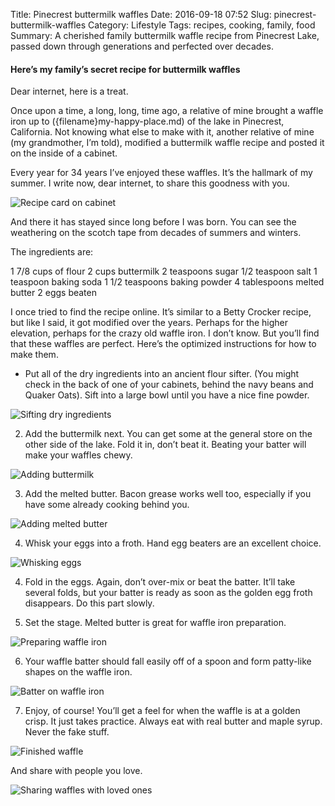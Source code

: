 Title: Pinecrest buttermilk waffles
Date: 2016-09-18 07:52
Slug: pinecrest-buttermilk-waffles
Category: Lifestyle
Tags: recipes, cooking, family, food
Summary: A cherished family buttermilk waffle recipe from Pinecrest Lake, passed down through generations and perfected over decades.

#### Here’s my family’s secret recipe for buttermilk waffles

Dear internet, here is a treat.

Once upon a time, a long, long, time ago, a relative of mine brought a waffle iron up to ({filename}my-happy-place.md) of the lake in Pinecrest, California. Not knowing what else to make with it, another relative of mine (my grandmother, I’m told), modified a buttermilk waffle recipe and posted it on the inside of a cabinet.

Every year for 34 years I’ve enjoyed these waffles. It’s the hallmark of my summer. I write now, dear internet, to share this goodness with you.

![Recipe card on cabinet]({static}/images/2016/09/d3f90-17j231ywynawp08s-iwo4uq.jpeg)

And there it has stayed since long before I was born. You can see the weathering on the scotch tape from decades of summers and winters.

The ingredients are:

1 7/8 cups of flour
2 cups buttermilk
2 teaspoons sugar
1/2 teaspoon salt
1 teaspoon baking soda
1 1/2 teaspoons baking powder
4 tablespoons melted butter
2 eggs beaten

I once tried to find the recipe online. It’s similar to a Betty Crocker recipe, but like I said, it got modified over the years. Perhaps for the higher elevation, perhaps for the crazy old waffle iron. I don’t know. But you’ll find that these waffles are perfect. Here’s the optimized instructions for how to make them.

- Put all of the dry ingredients into an ancient flour sifter. (You might check in the back of one of your cabinets, behind the navy beans and Quaker Oats). Sift into a large bowl until you have a nice fine powder.

![Sifting dry ingredients]({static}/images/2016/09/5c09f-1uijd2bcmab-zktpqa1-aba.jpeg)

2. Add the buttermilk next. You can get some at the general store on the other side of the lake. Fold it in, don’t beat it. Beating your batter will make your waffles chewy.

![Adding buttermilk]({static}/images/2016/09/e02ab-1e_jxwwznao1r97pkkdnnpq.jpeg)

3. Add the melted butter. Bacon grease works well too, especially if you have some already cooking behind you.

![Adding melted butter]({static}/images/2016/09/826ad-1ck4vdwpihy_tr8twxec2zw.jpeg)

4. Whisk your eggs into a froth. Hand egg beaters are an excellent choice.

![Whisking eggs]({static}/images/2016/09/19a85-1urvsik6qza4tpbx-mzrt6g.jpeg)

4. Fold in the eggs. Again, don’t over-mix or beat the batter. It’ll take several folds, but your batter is ready as soon as the golden egg froth disappears. Do this part slowly.

5. Set the stage. Melted butter is great for waffle iron preparation.

![Preparing waffle iron]({static}/images/2016/09/38a05-1mbcwzsgfqg_2u5rucsejyq.jpeg)

6. Your waffle batter should fall easily off of a spoon and form patty-like shapes on the waffle iron.

![Batter on waffle iron]({static}/images/2016/09/3621b-1xq8cvb6r7k8jahfqhee6na.jpeg)

7. Enjoy, of course! You’ll get a feel for when the waffle is at a golden crisp. It just takes practice. Always eat with real butter and maple syrup. Never the fake stuff.

![Finished waffle]({static}/images/2016/09/152e1-11-lqmplqcawncxcdsjqo3g.jpeg)

And share with people you love.

![Sharing waffles with loved ones]({static}/images/2016/09/3b13b-124nz1gie9v63bv1yby8ujw.jpeg)